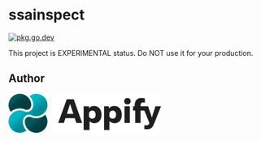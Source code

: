 # ssainspect

[![pkg.go.dev][gopkg-badge]][gopkg]

This project is EXPERIMENTAL status.
Do NOT use it for your production.

## Author

[![Appify Technologies, Inc.](appify-logo.png)](http://github.com/appify-technologies)

<!-- links -->
[gopkg]: https://pkg.go.dev/github.com/gostaticanalysis/ssainspect
[gopkg-badge]: https://pkg.go.dev/badge/github.com/gostaticanalysis/ssainspect?status.svg

